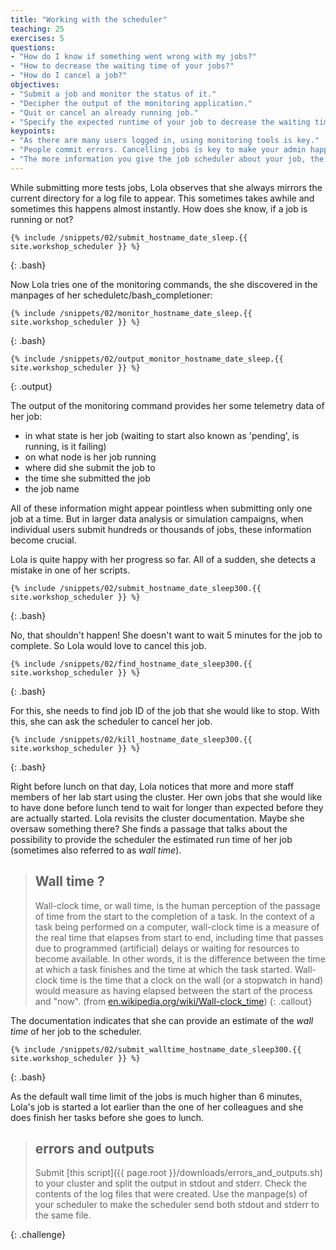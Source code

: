 ```yaml
---
title: "Working with the scheduler"
teaching: 25
exercises: 5
questions:
- "How do I know if something went wrong with my jobs?"
- "How to decrease the waiting time of your jobs?"
- "How do I cancel a job?"
objectives:
- "Submit a job and monitor the status of it."
- "Decipher the output of the monitoring application."
- "Quit or cancel an already running job."
- "Specify the expected runtime of your job to decrease the waiting time."
keypoints:
- "As there are many users logged in, using monitoring tools is key."
- "People commit errors. Cancelling jobs is key to make your admin happy and not stress the system unnecessarily."
- "The more information you give the job scheduler about your job, the quicker it will be dispatched/spooled."
---
```


While submitting more tests jobs, Lola observes that she always mirrors the current directory for a log file to appear. This sometimes takes awhile and sometimes this happens almost instantly. How does she know, if a job is running or not?

~~~ 
{% include /snippets/02/submit_hostname_date_sleep.{{ site.workshop_scheduler }} %}
~~~
{: .bash}

Now Lola tries one of the monitoring commands, the she discovered in the manpages of her scheduletc/bash_completioner:

~~~
{% include /snippets/02/monitor_hostname_date_sleep.{{ site.workshop_scheduler }} %}
~~~
{: .bash}

~~~
{% include /snippets/02/output_monitor_hostname_date_sleep.{{ site.workshop_scheduler }} %}
~~~
{: .output}


The output of the monitoring command provides her some telemetry data of her job: 

- in what state is her job (waiting to start also known as 'pending', is running, is it failing)
- on what node is her job running 
- where did she submit the job to
- the time she submitted the job
- the job name

All of these information might appear pointless when submitting only one job at a time. But in larger data analysis or simulation campaigns, when individual users submit hundreds or thousands of jobs, these information become crucial. 

Lola is quite happy with her progress so far. All of a sudden, she detects a mistake in one of her scripts. 

~~~
{% include /snippets/02/submit_hostname_date_sleep300.{{ site.workshop_scheduler }} %}
~~~
{: .bash}


No, that shouldn't happen! She doesn't want to wait 5 minutes for the job to complete. So Lola would love to cancel this job. 

~~~
{% include /snippets/02/find_hostname_date_sleep300.{{ site.workshop_scheduler }} %}
~~~
{: .bash}

For this, she needs to find job ID of the job that she would like to stop. With this, she can ask the scheduler to cancel her job.

~~~
{% include /snippets/02/kill_hostname_date_sleep300.{{ site.workshop_scheduler }} %}
~~~
{: .bash}


Right before lunch on that day, Lola notices that more and more staff members of her lab start using the cluster. Her own jobs that she would like to have done before lunch tend to wait for longer than expected before they are actually started. Lola revisits the cluster documentation. Maybe she oversaw something there? She finds a passage that talks about the possibility to provide the scheduler the estimated run time of her job (sometimes also referred to as _wall time_).

> ## Wall time ?
> Wall-clock time, or wall time, is the human perception of the passage of time from the start to the completion of a task. In the context of a task being performed on a computer, wall-clock time is a measure of the real time that elapses from start to end, including time that passes due to programmed (artificial) delays or waiting for resources to become available. In other words, it is the difference between the time at which a task finishes and the time at which the task started. Wall-clock time is the time that a clock on the wall (or a stopwatch in hand) would measure as having elapsed between the start of the process and "now". (from [en.wikipedia.org/wiki/Wall-clock_time](en.wikipedia.org/wiki/Wall-clock_time))
{: .callout}


The documentation indicates that she can provide an estimate of the _wall time_ of her job to the scheduler. 

~~~
{% include /snippets/02/submit_walltime_hostname_date_sleep300.{{ site.workshop_scheduler }} %}
~~~
{: .bash}


As the default wall time limit of the jobs is much higher than 6 minutes, Lola's job is started a lot earlier than the one of her colleagues and she does finish her tasks before she goes to lunch.

> ## errors and outputs
>
> Submit [this script]({{ page.root }}/downloads/errors_and_outputs.sh) to your cluster and split the output in stdout and stderr. Check the contents of the log files that were created. Use the manpage(s) of your scheduler to make the scheduler send both stdout and stderr to the same file.
>
{: .challenge}
